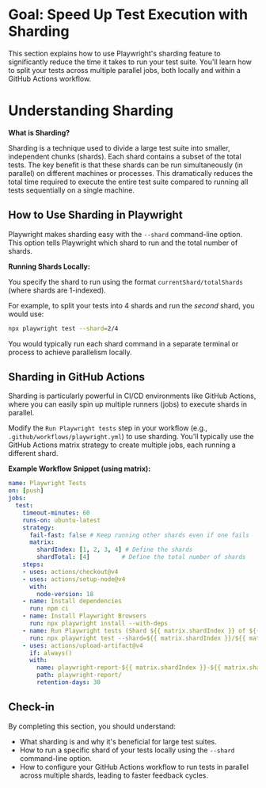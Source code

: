 # Goal: Speed Up Test Execution with Sharding

This section explains how to use Playwright's sharding feature to significantly reduce the time it takes to run your test suite. You'll learn how to split your tests across multiple parallel jobs, both locally and within a GitHub Actions workflow.

# Understanding Sharding

**What is Sharding?**

Sharding is a technique used to divide a large test suite into smaller, independent chunks (shards). Each shard contains a subset of the total tests. The key benefit is that these shards can be run simultaneously (in parallel) on different machines or processes. This dramatically reduces the total time required to execute the entire test suite compared to running all tests sequentially on a single machine.

## How to Use Sharding in Playwright

Playwright makes sharding easy with the `--shard` command-line option. This option tells Playwright which shard to run and the total number of shards.

**Running Shards Locally:**

You specify the shard to run using the format `currentShard/totalShards` (where shards are 1-indexed).

For example, to split your tests into 4 shards and run the *second* shard, you would use:

```bash
npx playwright test --shard=2/4
```
You would typically run each shard command in a separate terminal or process to achieve parallelism locally.


## Sharding in GitHub Actions

Sharding is particularly powerful in CI/CD environments like GitHub Actions, where you can easily spin up multiple runners (jobs) to execute shards in parallel.

Modify the `Run Playwright tests` step in your workflow (e.g., `.github/workflows/playwright.yml`) to use sharding. You'll typically use the GitHub Actions matrix strategy to create multiple jobs, each running a different shard.

**Example Workflow Snippet (using matrix):**

```yaml
name: Playwright Tests
on: [push]
jobs:
  test:
    timeout-minutes: 60
    runs-on: ubuntu-latest
    strategy:
      fail-fast: false # Keep running other shards even if one fails
      matrix:
        shardIndex: [1, 2, 3, 4] # Define the shards
        shardTotal: [4]         # Define the total number of shards
    steps:
    - uses: actions/checkout@v4
    - uses: actions/setup-node@v4
      with:
        node-version: 18
    - name: Install dependencies
      run: npm ci
    - name: Install Playwright Browsers
      run: npx playwright install --with-deps
    - name: Run Playwright tests (Shard ${{ matrix.shardIndex }} of ${{ matrix.shardTotal }})
      run: npx playwright test --shard=${{ matrix.shardIndex }}/${{ matrix.shardTotal }} # Use matrix variables
    - uses: actions/upload-artifact@v4
      if: always()
      with:
        name: playwright-report-${{ matrix.shardIndex }}-${{ matrix.shardTotal }}
        path: playwright-report/
        retention-days: 30
```

## Check-in

By completing this section, you should understand:
*   What sharding is and why it's beneficial for large test suites.
*   How to run a specific shard of your tests locally using the `--shard` command-line option.
*   How to configure your GitHub Actions workflow to run tests in parallel across multiple shards, leading to faster feedback cycles.
